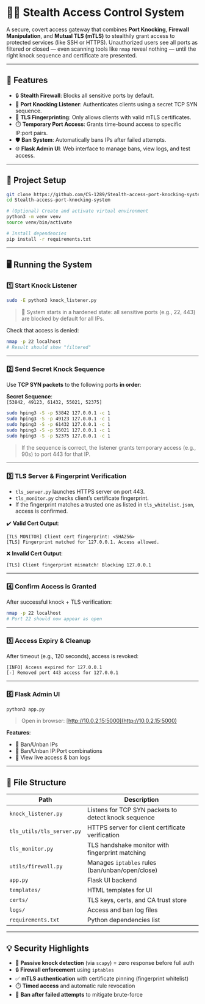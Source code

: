 # 🕵️‍♂️ Stealth Access Control System

A secure, covert access gateway that combines **Port Knocking**, **Firewall Manipulation**, and **Mutual TLS (mTLS)** to stealthily grant access to protected services (like SSH or HTTPS). Unauthorized users see all ports as filtered or closed — even scanning tools like `nmap` reveal nothing — until the right knock sequence and certificate are presented.

---

## 🔐 Features

- 🔒 **Stealth Firewall**: Blocks all sensitive ports by default.
- 🔑 **Port Knocking Listener**: Authenticates clients using a secret TCP SYN sequence.
- 🧾 **TLS Fingerprinting**: Only allows clients with valid mTLS certificates.
- ⏱️ **Temporary Port Access**: Grants time-bound access to specific IP:port pairs.
- 🛡️ **Ban System**: Automatically bans IPs after failed attempts.
- 🌐 **Flask Admin UI**: Web interface to manage bans, view logs, and test access.

---

## 🚀 Project Setup

```bash
git clone https://github.com/CS-1289/Stealth-access-port-knocking-system.git
cd Stealth-access-port-knocking-system

# (Optional) Create and activate virtual environment
python3 -m venv venv
source venv/bin/activate

# Install dependencies
pip install -r requirements.txt
```

---

## 🖥️ Running the System

### 1️⃣ Start Knock Listener

```bash
sudo -E python3 knock_listener.py
```

> 🔐 System starts in a hardened state: all sensitive ports (e.g., 22, 443) are blocked by default for all IPs.

Check that access is denied:
```bash
nmap -p 22 localhost
# Result should show "filtered"
```

---

### 2️⃣ Send Secret Knock Sequence

Use **TCP SYN packets** to the following ports **in order**:

**Secret Sequence**:  
`[53842, 49123, 61432, 55021, 52375]`

```bash
sudo hping3 -S -p 53842 127.0.0.1 -c 1
sudo hping3 -S -p 49123 127.0.0.1 -c 1
sudo hping3 -S -p 61432 127.0.0.1 -c 1
sudo hping3 -S -p 55021 127.0.0.1 -c 1
sudo hping3 -S -p 52375 127.0.0.1 -c 1
```

> If the sequence is correct, the listener grants temporary access (e.g., 90s) to port 443 for that IP.

---

### 3️⃣ TLS Server & Fingerprint Verification

- `tls_server.py` launches HTTPS server on port 443.
- `tls_monitor.py` checks client’s certificate fingerprint.
- If the fingerprint matches a trusted one as listed in `tls_whitelist.json`, access is confirmed.

✔️ **Valid Cert Output**:
```
[TLS MONITOR] Client cert fingerprint: <SHA256>
[TLS] Fingerprint matched for 127.0.0.1. Access allowed.
```

❌ **Invalid Cert Output**:
```
[TLS] Client fingerprint mismatch! Blocking 127.0.0.1
```

---

### 4️⃣ Confirm Access is Granted

After successful knock + TLS verification:

```bash
nmap -p 22 localhost
# Port 22 should now appear as open
```

---

### 5️⃣ Access Expiry & Cleanup

After timeout (e.g., 120 seconds), access is revoked:

```
[INFO] Access expired for 127.0.0.1
[-] Removed port 443 access for 127.0.0.1
```

---

### 6️⃣ Flask Admin UI

```bash
python3 app.py
```

> Open in browser: [http://10.0.2.15:5000](http://10.0.2.15:5000)

**Features**:
- 🔘 Ban/Unban IPs
- 🔘 Ban/Unban IP:Port combinations
- 📜 View live access & ban logs

---

## 🎯 File Structure

| Path                   | Description |
|------------------------|-------------|
| `knock_listener.py`    | Listens for TCP SYN packets to detect knock sequence |
| `tls_utils/tls_server.py`        | HTTPS server for client certificate verification |
| `tls_monitor.py`       | TLS handshake monitor with fingerprint matching |
| `utils/firewall.py`          | Manages `iptables` rules (ban/unban/open/close) |
| `app.py`               | Flask UI backend |
| `templates/`           | HTML templates for UI |
| `certs/`               | TLS keys, certs, and CA trust store |
| `logs/`                | Access and ban log files |
| `requirements.txt`     | Python dependencies list |

---

## 💡 Security Highlights

- 🔐 **Passive knock detection** (via `scapy`) = zero response before full auth
- 🔒 **Firewall enforcement** using `iptables`
- ✅ **mTLS authentication** with certificate pinning (fingerprint whitelist)
- ⏱️ **Timed access** and automatic rule revocation
- 🛑 **Ban after failed attempts** to mitigate brute-force

